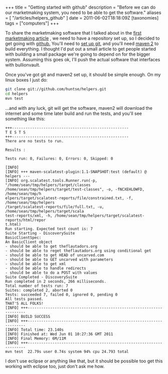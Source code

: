 +++
title = "Getting started with github"
description = "Before we can do our marketmaking system, you need to be able to get the software."
aliases = [ "/articles/helpers_github" ]
date = 2011-06-02T18:18:09Z
[taxonomies]
tags = ["computers"]
+++


To share the marketmaking software that I talked about in the [first
marketmaking article][5] , we need to have a repository set up, so I decided to
get going with [github.][6] You'll need to [set up git][7], and you'll need
[maven 2][8] to build everything. I thought I'd put out a small article to get
people started with building a small package we're going to depend on for the
bigger system. Assuming this goes ok, I'll push the actual software that
interfaces with bullionvault.

Once you've got git and maven2 set up, it should be simple enough. On
my linux boxes I just do:
```sh
git clone git://github.com/huntse/helpers.git
cd helpers
mvn test
```

...and with any luck, git will get the software, maven2 will download
the internet and some time later build and run the tests, and you'll
see something like this:
```
+++----------------------------------------------------
T E S T S
+++----------------------------------------------------
There are no tests to run.

Results :

Tests run: 0, Failures: 0, Errors: 0, Skipped: 0

[INFO]
[INFO] +++ maven-scalatest-plugin:1.1-SNAPSHOT:test (default) @ helpers ---
[INFO] org.scalatest.tools.Runner.run(-p, "/home/sean/tmp/helpers/target/classes
/home/sean/tmp/helpers/target/test-classes", -o, -fNCXEHLOWFD, /home/sean/tmp/h
elpers/target/scalatest-reports/file/constrained.txt, -f, /home/sean/tmp/helpers
/target/scalatest-reports/file/full.txt, -u, /home/sean/tmp/helpers/target/scala
test-reports/xml, -h, /home/sean/tmp/helpers/target/scalatest-reports/html/repor
t.html)
Run starting. Expected test count is: 7
Suite Starting - DiscoverySuite
BasicClientSpec:
An BasicClient object
- should be able to get theflautadors.org
- should be able to reget theflautadors.org using conditional get
- should be able to get HEAD of uncarved.com
- should be able to GET uncarved with parameters
- should be able to get xml
- should be able to handle redirects
- should be able to do a POST with values
Suite Completed - DiscoverySuite
Run completed in 2 seconds, 266 milliseconds.
Total number of tests run: 7
Suites: completed 2, aborted 0
Tests: succeeded 7, failed 0, ignored 0, pending 0
All tests passed.
THAT'S ALL FOLKS!
[INFO] +++---------------------------------------------------------------------
[INFO] BUILD SUCCESS
[INFO] +++---------------------------------------------------------------------
[INFO] Total time: 23.140s
[INFO] Finished at: Wed Jun 01 10:27:36 GMT 2011
[INFO] Final Memory: 6M/11M
[INFO] +++---------------------------------------------------------------------
mvn test  22.79s user 0.74s system 94% cpu 24.793 total
```

I don't use eclipse or anything like that, but it should be possible
too get this working with eclipse too, just don't ask me how.

[5]: /articles/mm_1
[6]: http://github.com/
[7]: http://help.github.com/set-up-git-redirect
[8]: http://maven.apache.org/
